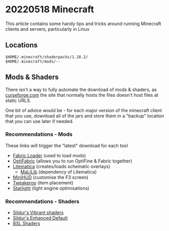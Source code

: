# 20220518 Minecraft

This article contains some handy tips and tricks around running Minecraft clients and servers, particularly in Linux

## Locations

```shell
$HOME/.minecraft/shaderpacks/1.18.2/
$HOME/.minecraft/mods/--
```

## Mods & Shaders

There isn't a way to fully automate the download of mods & shaders, as [curseforge.com](curseforge.com) the site that normally hosts the files doesn't host files at static URLS.

One bit of advice would be - for each major version of the minecraft client that you use, download all of the jars and store them in a "backup" location that you can use later if needed.

### Recommendations - Mods

These links will trigger the "latest" download for each tool

- [Fabric Loader](https://maven.fabricmc.net/net/fabricmc/fabric-installer/0.10.2/fabric-installer-0.10.2.jar) (used to load mods)
- [OptiFabric](https://www.curseforge.com/minecraft/mc-mods/optifabric/download) (allows you to run OptiFine & Fabric together)
- [Litematica](https://www.curseforge.com/minecraft/mc-mods/litematifca/download) (creates/loads schematic overlays)
    - [MaLiLib](https://www.curseforge.com/minecraft/mc-mods/malilib/download) (dependency of Litematica)
- [MiniHUD](https://www.curseforge.com/minecraft/mc-mods/minihud/download) (customise the F3 screen)
- [Tweakeroo](https://www.curseforge.com/minecraft/mc-mods/tweakeroo/download) (item placement)
- [Starlight](https://www.curseforge.com/minecraft/mc-mods/starlight/download) (light engine optimisations)

### Recommendations - Shaders

- [Sildur's Vibrant shaders](https://www.curseforge.com/minecraft/customization/sildurs-vibrant-shaders/download)
- [Sildur's Enhanced Default](https://www.curseforge.com/minecraft/customization/sildurs-enhanced-default/download)
- [BSL Shaders](https://www.curseforge.com/minecraft/customization/bsl-shaders/download)
